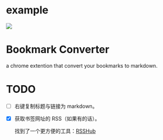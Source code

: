 # example

![](https://github.com/hqweay/bookmark-converter/blob/master/screenshot/show.gif?raw=true)

# Bookmark Converter

a chrome extention that convert your bookmarks to markdown.

# TODO

- [ ] 右键复制标题与链接为 markdown。

- [x] 获取书签网址的 RSS（如果有的话）。

  找到了一个更方便的工具：[RSSHub](https://docs.rsshub.app/)
